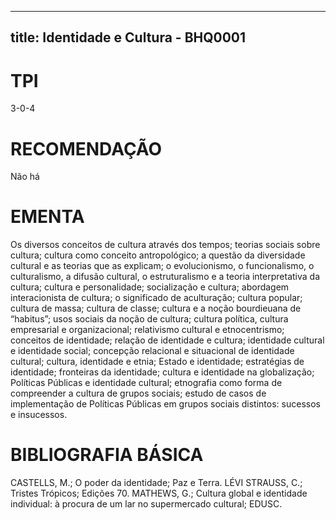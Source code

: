 
---
title: Identidade e Cultura - BHQ0001 
---

# TPI

3-0-4

# RECOMENDAÇÃO

Não há

# EMENTA

Os diversos conceitos de cultura através dos tempos; teorias sociais sobre cultura; cultura como conceito antropológico; a questão da diversidade cultural e as teorias que as explicam; o evolucionismo, o funcionalismo, o culturalismo, a difusão cultural, o estruturalismo e a teoria interpretativa da cultura; cultura e personalidade; socialização e cultura; abordagem interacionista de cultura; o significado de aculturação; cultura popular; cultura de massa; cultura de classe; cultura e a noção bourdieuana de “habitus”; usos sociais da noção de cultura; cultura política, cultura empresarial e organizacional; relativismo cultural e etnocentrismo; conceitos de identidade; relação de identidade e cultura; identidade cultural e identidade social; concepção relacional e situacional de identidade cultural; cultura, identidade e etnia; Estado e identidade; estratégias de identidade; fronteiras da identidade; cultura e identidade na globalização; Políticas Públicas e identidade cultural; etnografia como forma de compreender a cultura de grupos sociais; estudo de casos de implementação de Políticas Públicas em grupos sociais distintos: sucessos e insucessos.

# BIBLIOGRAFIA BÁSICA

CASTELLS, M.; O poder da identidade; Paz e Terra.
LÉVI STRAUSS, C.; Tristes Trópicos; Edições 70.
MATHEWS, G.; Cultura global e identidade individual: à procura de um lar no supermercado cultural; EDUSC.
        
